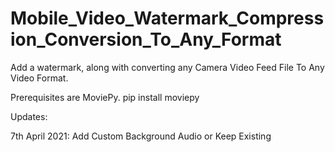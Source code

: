 # Mobile_Video_Watermark_Compression_Conversion_To_Any_Format
 Add a watermark, along with converting any Camera Video Feed File To Any Video Format.

Prerequisites are MoviePy.
pip install moviepy

Updates:

7th April 2021: Add Custom Background Audio or Keep Existing